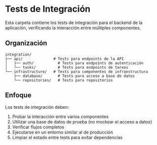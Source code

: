 # Tests de Integración

Esta carpeta contiene los tests de integración para el backend de la aplicación, verificando la interacción entre múltiples componentes.

## Organización

```
integration/
├── api/              # Tests para endpoints de la API
│   ├── auth/           # Tests para endpoints de autenticación
│   └── tasks/          # Tests para endpoints de tareas
└── infrastructure/   # Tests para componentes de infraestructura
    ├── database/       # Tests para acceso a base de datos
    └── repositories/   # Tests para repositorios
```

## Enfoque

Los tests de integración deben:

1. Probar la interacción entre varios componentes
2. Utilizar una base de datos de prueba (no mockear el acceso a datos)
3. Verificar flujos completos
4. Ejecutarse en un entorno similar al de producción
5. Limpiar el estado entre tests para evitar dependencias
